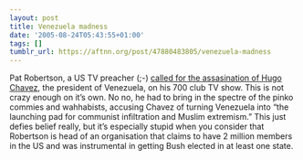```yaml
---
layout: post
title: Venezuela madness
date: '2005-08-24T05:43:55+01:00'
tags: []
tumblr_url: https://aftnn.org/post/47880483805/venezuela-madness
---
```

<p>Pat Robertson, a US TV preacher (;-) <a href="http://news.independent.co.uk/world/americas/article307946.ece">called for the assasination of Hugo Chavez</a>, the president of Venezuela, on his 700 club TV show. This is not crazy enough on it&rsquo;s own. No no, he had to bring in the spectre of the pinko commies and wahhabists, accusing Chavez of turning Venezuela into &ldquo;the launching pad for communist infiltration and Muslim extremism.&rdquo; This just defies belief really, but it&rsquo;s especially stupid when you consider that Robertson is head of an organisation that claims to have 2 million members in the US and was instrumental in getting Bush elected in at least one state.</p>

